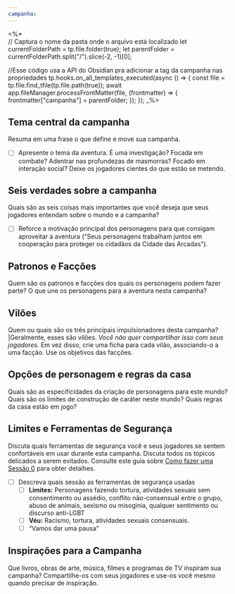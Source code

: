 ```yaml
---
campanha:
---
```

<%*  
// Captura o nome da pasta onde o arquivo está localizado
let currentFolderPath = tp.file.folder(true);
let parentFolder = currentFolderPath.split("/").slice(-2, -1)[0];

//Esse código usa a API do Obsidian pra adicionar a tag da campanha nas propriedades
	 tp.hooks.on_all_templates_executed(async () => {
	  const file = tp.file.find_tfile(tp.file.path(true));
	  await app.fileManager.processFrontMatter(file, (frontmatter) => {
    frontmatter["campanha"] = parentFolder;
	  });
	});
_%>

## Tema central da campanha

Resuma em uma frase o que define e move sua campanha.

- [ ] Apresente o tema da aventura. É uma investigação? Focada em combate? Adentrar nas profundezas de masmorras? Focado em interação social? Deixe os jogadores cientes do que estão se metendo.

## Seis verdades sobre a campanha

Quais são as seis coisas mais importantes que você deseja que seus jogadores entendam sobre o mundo e a campanha?

- [ ] Reforce a motivação principal dos personagens para que consigam aproveitar a aventura ("Seus personagens trabalham juntos em cooperação para proteger os cidadãos da Cidade das Arcadas").


## Patronos e Facções

Quem são os patronos e facções dos quais os personagens podem fazer parte? O que une os personagens para a aventura nesta campanha?

## Vilões

Quem ou quais são os três principais impulsionadores desta campanha? |Geralmente, esses são vilões. *Você não quer compartilhar isso com seus jogadores.* Em vez disso, crie uma ficha para cada vilão, associando-o a uma facção. Use os objetivos das facções. 

## Opções de personagem e regras da casa

Quais são as especificidades da criação de personagens para este mundo? Quais são os limites de construção de caráter neste mundo? Quais regras da casa estão em jogo?


## Limites e Ferramentas de Segurança

Discuta quais ferramentas de segurança você e seus jogadores se sentem confortáveis em usar durante esta campanha. Discuta todos os tópicos delicados a serem evitados. Consulte este guia sobre [Como fazer uma Sessão 0](https://youtu.be/NgdVNoKkCzc) para obter detalhes.

- [ ] Descreva quais sessão as ferramentas de segurança usadas
    - [ ] **Limites:** Personagens fazendo tortura, atividades sexuais sem consentimento ou assédio, conflito não-consensual entre o grupo, abuso de animais, sexismo ou misoginia, qualquer sentimento ou discurso anti-LGBT
    - [ ] **Véu:** Racismo, tortura, atividades sexuais consensuais.
    - [ ] “Vamos dar uma pausa”

## Inspirações para a Campanha

Que livros, obras de arte, música, filmes e programas de TV inspiram sua campanha? Compartilhe-os com seus jogadores e use-os você mesmo quando precisar de inspiração.